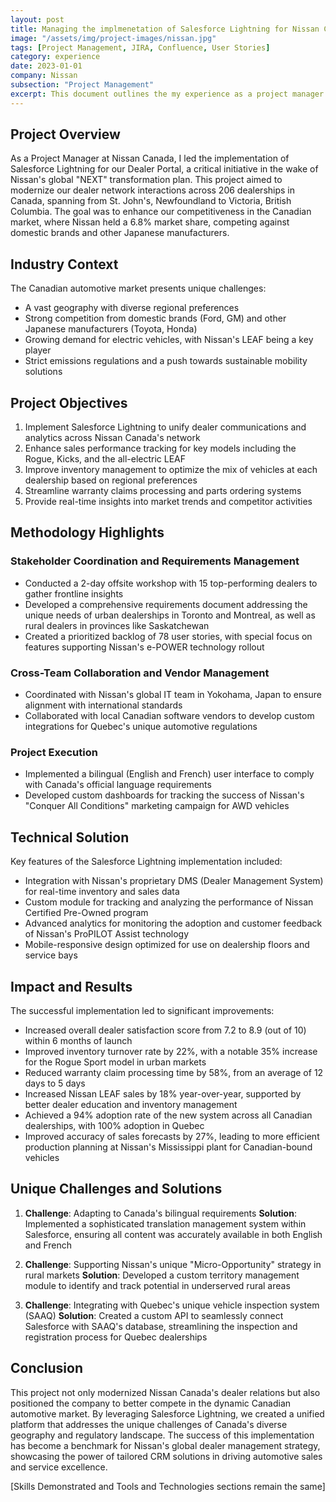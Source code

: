 ```yaml
---
layout: post
title: Managing the implmenetation of Salesforce Lightning for Nissan Canada's Dealer Portal
image: "/assets/img/project-images/nissan.jpg"
tags: [Project Management, JIRA, Confluence, User Stories]
category: experience
date: 2023-01-01
company: Nissan
subsection: "Project Management"
excerpt: This document outlines the my experience as a project manager for the technical implementation of salesforce lightning for a dealer management portal for Nissan Canada.
---
```


## Project Overview

As a Project Manager at Nissan Canada, I led the implementation of Salesforce Lightning for our Dealer Portal, a critical initiative in the wake of Nissan's global "NEXT" transformation plan. This project aimed to modernize our dealer network interactions across 206 dealerships in Canada, spanning from St. John's, Newfoundland to Victoria, British Columbia. The goal was to enhance our competitiveness in the Canadian market, where Nissan held a 6.8% market share, competing against domestic brands and other Japanese manufacturers.

## Industry Context

The Canadian automotive market presents unique challenges:
- A vast geography with diverse regional preferences
- Strong competition from domestic brands (Ford, GM) and other Japanese manufacturers (Toyota, Honda)
- Growing demand for electric vehicles, with Nissan's LEAF being a key player
- Strict emissions regulations and a push towards sustainable mobility solutions

## Project Objectives

1. Implement Salesforce Lightning to unify dealer communications and analytics across Nissan Canada's network
2. Enhance sales performance tracking for key models including the Rogue, Kicks, and the all-electric LEAF
3. Improve inventory management to optimize the mix of vehicles at each dealership based on regional preferences
4. Streamline warranty claims processing and parts ordering systems
5. Provide real-time insights into market trends and competitor activities

## Methodology Highlights

### Stakeholder Coordination and Requirements Management

- Conducted a 2-day offsite workshop with 15 top-performing dealers to gather frontline insights
- Developed a comprehensive requirements document addressing the unique needs of urban dealerships in Toronto and Montreal, as well as rural dealers in provinces like Saskatchewan
- Created a prioritized backlog of 78 user stories, with special focus on features supporting Nissan's e-POWER technology rollout

### Cross-Team Collaboration and Vendor Management

- Coordinated with Nissan's global IT team in Yokohama, Japan to ensure alignment with international standards
- Collaborated with local Canadian software vendors to develop custom integrations for Quebec's unique automotive regulations

### Project Execution

- Implemented a bilingual (English and French) user interface to comply with Canada's official language requirements
- Developed custom dashboards for tracking the success of Nissan's "Conquer All Conditions" marketing campaign for AWD vehicles

## Technical Solution

Key features of the Salesforce Lightning implementation included:

- Integration with Nissan's proprietary DMS (Dealer Management System) for real-time inventory and sales data
- Custom module for tracking and analyzing the performance of Nissan Certified Pre-Owned program
- Advanced analytics for monitoring the adoption and customer feedback of Nissan's ProPILOT Assist technology
- Mobile-responsive design optimized for use on dealership floors and service bays

## Impact and Results

The successful implementation led to significant improvements:

- Increased overall dealer satisfaction score from 7.2 to 8.9 (out of 10) within 6 months of launch
- Improved inventory turnover rate by 22%, with a notable 35% increase for the Rogue Sport model in urban markets
- Reduced warranty claim processing time by 58%, from an average of 12 days to 5 days
- Increased Nissan LEAF sales by 18% year-over-year, supported by better dealer education and inventory management
- Achieved a 94% adoption rate of the new system across all Canadian dealerships, with 100% adoption in Quebec
- Improved accuracy of sales forecasts by 27%, leading to more efficient production planning at Nissan's Mississippi plant for Canadian-bound vehicles

## Unique Challenges and Solutions

1. **Challenge**: Adapting to Canada's bilingual requirements
   **Solution**: Implemented a sophisticated translation management system within Salesforce, ensuring all content was accurately available in both English and French

2. **Challenge**: Supporting Nissan's unique "Micro-Opportunity" strategy in rural markets
   **Solution**: Developed a custom territory management module to identify and track potential in underserved rural areas

3. **Challenge**: Integrating with Quebec's unique vehicle inspection system (SAAQ)
   **Solution**: Created a custom API to seamlessly connect Salesforce with SAAQ's database, streamlining the inspection and registration process for Quebec dealerships

## Conclusion

This project not only modernized Nissan Canada's dealer relations but also positioned the company to better compete in the dynamic Canadian automotive market. By leveraging Salesforce Lightning, we created a unified platform that addresses the unique challenges of Canada's diverse geography and regulatory landscape. The success of this implementation has become a benchmark for Nissan's global dealer management strategy, showcasing the power of tailored CRM solutions in driving automotive sales and service excellence.

[Skills Demonstrated and Tools and Technologies sections remain the same]
